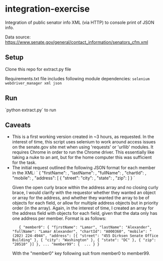 # integration-exercise
Integration of public senator info XML (via HTTP) to console print of JSON info.

Data source: https://www.senate.gov/general/contact_information/senators_cfm.xml

<h2>Setup</h2>
Clone this repo for extract.py file

Requirements.txt file includes following module dependencies:
`selenium
webdriver_manager
xml
json`

<h2>Run</h2>
`python extract.py` to run

<h2>Caveats</h2>
<ul>
<li>This is a first working version created in ~3 hours, as requested. In the interest of time, this script uses selenium to work around access issues on the senate.gov site met when using 'requests' or 'urllib' modules. It requires Chrome in order to run the Chrome driver. This essentially like taking a nuke to an ant, but for the home computer this was sufficient for the task.</li>

<li>The initial request outlined the following JSON format for each member in the XML:
    ` {
		  "firstName": <first name>,
		  "lastName": <last name>,
		  "fullName": <full name>,
		  "chartId": <bioguide_id>,
		  "mobile": <phone>,
		  "address": [
        {
			  "street": <street>
			  "city": <city>,
        "state": <state>,
        "zip": <zip>
      ]
    } `
  
Given the open curly brace within the address array and no closing curly brace, I would clarify with the requestor whether they wanted an object or array for the address, and whether they wanted the array to be of objects for each field, or allow for multiple address objects but in priority order (in the array). Again, in the interest of time, I created an array for the address field with objects for each field, given that the data only has one address per member. Format is as follows:

`	{
    "member0": {
		  "firstName": "Lamar",
		  "lastName": "Alexander",
		  "fullName": "Lamar Alexander",
		  "chartId": "A000360",
		  "mobile": "(202) 224-4944",
		  "address": [{
			  "street": "455 Dirksen Senate Office Building"
		  }, {
			  "city": "Washington"
		  }, {
			  "state": "DC"
		  }, {
			  "zip": "20510"
		  }]
	  },
    ...
    "member99": { 
    ...
    }
  }`
  
  With the "member0" key following suit from member0 to member99.
  

